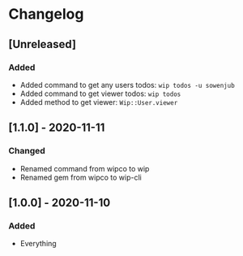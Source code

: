 # Changelog

## [Unreleased]

### Added

- Added command to get any users todos: `wip todos -u sowenjub`
- Added command to get viewer todos: `wip todos`
- Added method to get viewer: `Wip::User.viewer`

## [1.1.0] - 2020-11-11

### Changed

- Renamed command from wipco to wip
- Renamed gem from wipco to wip-cli

## [1.0.0] - 2020-11-10

### Added

- Everything
